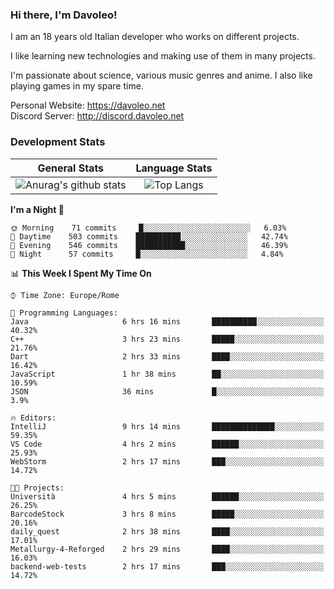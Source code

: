 ### Hi there, I'm Davoleo!

I am an 18 years old Italian developer who works on different projects.

I like learning new technologies and making use of them in many projects.

I'm passionate about science, various music genres and anime.
I also like playing games in my spare time.

Personal Website: https://davoleo.net <br>
Discord Server: http://discord.davoleo.net

### Development Stats

General Stats             |  Language Stats
:-------------------------:|:-------------------------:
![Anurag's github stats](https://github-readme-stats.vercel.app/api?username=Davoleo&count_private=true&show_icons=true&theme=tokyonight)  |  ![Top Langs](https://github-readme-stats.vercel.app/api/top-langs/?username=Davoleo&theme=tokyonight&layout=compact)



<!--START_SECTION:waka-->
**I'm a Night 🦉** 

```text
🌞 Morning    71 commits     █░░░░░░░░░░░░░░░░░░░░░░░░   6.03% 
🌆 Daytime    503 commits    ██████████░░░░░░░░░░░░░░░   42.74% 
🌃 Evening    546 commits    ███████████░░░░░░░░░░░░░░   46.39% 
🌙 Night      57 commits     █░░░░░░░░░░░░░░░░░░░░░░░░   4.84%

```


📊 **This Week I Spent My Time On** 

```text
⌚︎ Time Zone: Europe/Rome

💬 Programming Languages: 
Java                     6 hrs 16 mins       ██████████░░░░░░░░░░░░░░░   40.32% 
C++                      3 hrs 23 mins       █████░░░░░░░░░░░░░░░░░░░░   21.76% 
Dart                     2 hrs 33 mins       ████░░░░░░░░░░░░░░░░░░░░░   16.42% 
JavaScript               1 hr 38 mins        ██░░░░░░░░░░░░░░░░░░░░░░░   10.59% 
JSON                     36 mins             █░░░░░░░░░░░░░░░░░░░░░░░░   3.9%

🔥 Editors: 
IntelliJ                 9 hrs 14 mins       ██████████████░░░░░░░░░░░   59.35% 
VS Code                  4 hrs 2 mins        ██████░░░░░░░░░░░░░░░░░░░   25.93% 
WebStorm                 2 hrs 17 mins       ███░░░░░░░░░░░░░░░░░░░░░░   14.72%

🐱‍💻 Projects: 
Università               4 hrs 5 mins        ██████░░░░░░░░░░░░░░░░░░░   26.25% 
BarcodeStock             3 hrs 8 mins        █████░░░░░░░░░░░░░░░░░░░░   20.16% 
daily_quest              2 hrs 38 mins       ████░░░░░░░░░░░░░░░░░░░░░   17.01% 
Metallurgy-4-Reforged    2 hrs 29 mins       ████░░░░░░░░░░░░░░░░░░░░░   16.03% 
backend-web-tests        2 hrs 17 mins       ███░░░░░░░░░░░░░░░░░░░░░░   14.72%

```


<!--END_SECTION:waka-->

<!--
**Davoleo/Davoleo** is a ✨ _special_ ✨ repository because its `README.md` (this file) appears on your GitHub profile.

https://gist.github.com/Davoleo/43516c64c8169e24dc2571c34713863b

Here are some ideas to get you started:

- 🔭 I’m currently working on ...
- 🌱 I’m currently learning ...
- 👯 I’m looking to collaborate on ...
- 🤔 I’m looking for help with ...
- 💬 Ask me about ...
- 📫 How to reach me: ...
- 😄 Pronouns: ...
- ⚡ Fun fact: ...
-->
